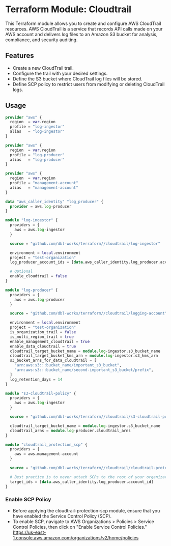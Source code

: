 # Terraform Module: Cloudtrail

This Terraform module allows you to create and configure AWS CloudTrail resources. AWS CloudTrail is a service that records API calls made on your AWS account and delivers log files to an Amazon S3 bucket for analysis, compliance, and security auditing.

## Features

- Create a new CloudTrail trail.
- Configure the trail with your desired settings.
- Define the S3 bucket where CloudTrail log files will be stored.
- Define SCP policy to restrict users from modifying or deleting CloudTrail logs.

## Usage

```terraform
provider "aws" {
  region  = var.region
  profile = "log-ingestor"
  alias   = "log-ingestor"
}

provider "aws" {
  region  = var.region
  profile = "log-producer"
  alias   = "log-producer"
}

provider "aws" {
  region  = var.region
  profile = "management-account"
  alias   = "management-account"
}

data "aws_caller_identity" "log_producer" {
  provider = aws.log-producer
}

module "log-ingestor" {
  providers = {
    aws = aws.log-ingestor
  }

  source = "github.com/dbl-works/terraform//cloudtrail/log-ingestor"

  environment = local.environment
  project = "test-organization"
  log_producer_account_ids = [data.aws_caller_identity.log_producer.account_id]

  # Optional
  enable_cloudtrail = false
}

module "log-producer" {
  providers = {
    aws = aws.log-producer
  }

  source = "github.com/dbl-works/terraform//cloudtrail/logging-account"

  environment = local.environment
  project = "test-organization"
  is_organization_trail = false
  is_multi_region_trail = true
  enable_management_cloudtrail = true
  enable_data_cloudtrail = true
  cloudtrail_target_bucket_name = module.log-ingestor.s3_bucket_name
  cloudtrail_target_bucket_kms_arn = module.log-ingestor.s3_kms_arn
  s3_bucket_arns_for_data_cloudtrail = [
    "arn:aws:s3:::bucket_name/important_s3_bucket",
    "arn:aws:s3:::bucket_name/second-important_s3_bucket/prefix",
  ]
  log_retention_days = 14
}

module "s3-cloudtrail-policy" {
  providers = {
    aws = aws.log-ingestor
  }

  source = "github.com/dbl-works/terraform//cloudtrail/s3-cloudtrail-policy"

  cloudtrail_target_bucket_name = module.log-ingestor.s3_bucket_name
  cloudtrail_arns = module.log-producer.cloudtrail_arns
}

module "cloudtrail_protection_scp" {
  providers = {
    aws = aws.management-account
  }

  source = "github.com/dbl-works/terraform//cloudtrail/cloudtrail-protection-scp"

  # Best practice is to never attach SCPs to the root of your organization. Instead, create an Organizational Unit (OU) underneath root and attach policies there.
  target_ids = [data.aws_caller_identity.log_producer.account_id]
}
```

### Enable SCP Policy

- Before applying the cloudtrail-protection-scp module, ensure that you have enabled the Service Control Policy (SCP).
- To enable SCP, navigate to AWS Organizations > Policies > Service Control Policies, then click on "Enable Service Control Policies."
  https://us-east-1.console.aws.amazon.com/organizations/v2/home/policies
